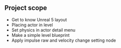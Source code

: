 ## Project scope  
- Get to know Unreal 5 layout  
- Placing actor in level  
- Set physics in actor detail menu  
- Make a simple level blueprint  
- Apply impulse raw and velocity change setting node  